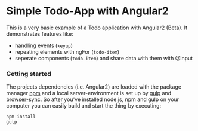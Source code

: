 # Simple Todo-App with Angular2
This is a very basic example of a Todo application with Angular2 (Beta). It demonstrates features like:

- handling events (`keyup`)
- repeating elements with ngFor (`todo-item`)
- seperate components (`todo-item`) and share data with them with @Input

### Getting started
The projects dependencies (i.e. Angular2) are loaded with the package manager [npm](https://www.npmjs.com) and a local server-environment is set up by [gulp](http://gulpjs.com) and [browser-sync](http://browsersync.io). So after you've installed node.js, npm and gulp on your computer you can easily build and start the thing by executing:

```
npm install
gulp
```
